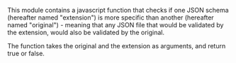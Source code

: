 This module contains a javascript function that checks if one JSON schema (hereafter named "extension") is more specific than another (hereafter named "original") - meaning that any JSON file that would be validated by the extension, would also be validated by the original.

The function takes the original and the extension as arguments, and return true or false.